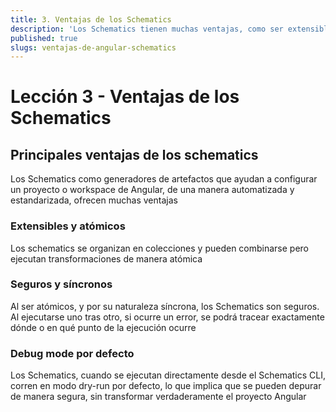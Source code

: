 ```yaml
---
title: 3. Ventajas de los Schematics 
description: 'Los Schematics tienen muchas ventajas, como ser extensibles, atómicos y asíncronos'
published: true
slugs: ventajas-de-angular-schematics
---
```


# Lección 3 - Ventajas de los Schematics

## Principales ventajas de los schematics

Los Schematics como generadores de artefactos que ayudan a configurar un proyecto o workspace de Angular, de una manera automatizada y estandarizada, ofrecen muchas ventajas

### Extensibles y atómicos

Los schematics se organizan en colecciones y pueden combinarse pero ejecutan transformaciones de manera atómica

### Seguros y síncronos

Al ser atómicos, y por su naturaleza síncrona, los Schematics son seguros. Al ejecutarse uno tras otro, si ocurre un error, se podrá tracear exactamente dónde o en qué punto de la ejecución ocurre

### Debug mode por defecto

Los Schematics, cuando se ejecutan directamente desde el Schematics CLI, corren en modo dry-run por defecto, lo que implica que se pueden depurar de manera segura, sin transformar verdaderamente el proyecto Angular
